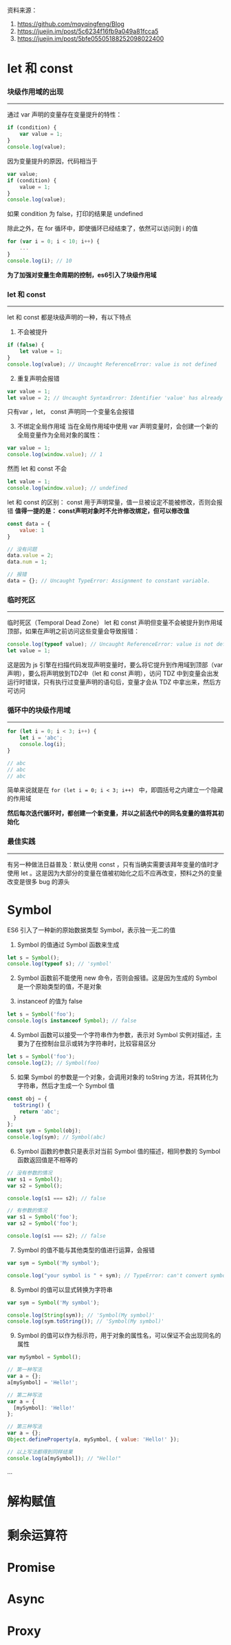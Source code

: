 资料来源：
1. https://github.com/mqyqingfeng/Blog
2. https://juejin.im/post/5c6234f16fb9a049a81fcca5
3. https://juejin.im/post/5bfe05505188252098022400

# let 和 const
### 块级作用域的出现
---
通过 var 声明的变量存在变量提升的特性：
```javascript
if (condition) {
    var value = 1;
}
console.log(value);
```
因为变量提升的原因，代码相当于
```javascript
var value;
if (condition) {
    value = 1;
}
console.log(value);
```
如果 condition 为 false，打印的结果是 undefined

除此之外，在 for 循环中，即使循环已经结束了，依然可以访问到 i 的值
```javascript
for (var i = 0; i < 10; i++) {
    ...
}
console.log(i); // 10
```

**为了加强对变量生命周期的控制，es6引入了块级作用域**

### let 和 const
---
let 和 const 都是块级声明的一种，有以下特点
1. 不会被提升
```javascript
if (false) {
    let value = 1;
}
console.log(value); // Uncaught ReferenceError: value is not defined
```

2. 重复声明会报错
```javascript
var value = 1;
let value = 2; // Uncaught SyntaxError: Identifier 'value' has already been declared
```
只有var ，let， const 声明同一个变量名会报错

3. 不绑定全局作用域
当在全局作用域中使用 var 声明变量时，会创建一个新的全局变量作为全局对象的属性：
```javascript
var value = 1;
console.log(window.value); // 1
```
然而 let 和 const 不会
```javascript
let value = 1;
console.log(window.value); // undefined
```

let 和 const 的区别：
const 用于声明常量，值一旦被设定不能被修改，否则会报错
**值得一提的是： const声明对象时不允许修改绑定，但可以修改值**
```javascript
const data = {
    value: 1
}

// 没有问题
data.value = 2;
data.num = 1;

// 报错
data = {}; // Uncaught TypeError: Assignment to constant variable.
```

### 临时死区
---
临时死区（Temporal Dead Zone）
let 和 const 声明但变量不会被提升到作用域顶部，如果在声明之前访问这些变量会导致报错：

```javascript
console.log(typeof value); // Uncaught ReferenceError: value is not defined
let value = 1;
```
这是因为 js 引擎在扫描代码发现声明变量时，要么将它提升到作用域到顶部（var 声明），要么将声明放到TDZ中（let 和 const 声明），访问 TDZ 中到变量会出发运行时错误，只有执行过变量声明的语句后，变量才会从 TDZ 中拿出来，然后方可访问

### 循环中的块级作用域
---
```javascript
for (let i = 0; i < 3; i++) {
    let i = 'abc';
    console.log(i);
}

// abc
// abc
// abc
```
简单来说就是在 ```for (let i = 0; i < 3; i++) ``` 中，即圆括号之内建立一个隐藏的作用域

**然后每次迭代循环时，都创建一个新变量，并以之前迭代中的同名变量的值将其初始化**



### 最佳实践
---
有另一种做法日益普及：默认使用 const ，只有当确实需要该拜年变量的值时才使用 let 。这是因为大部分的变量在值被初始化之后不应再改变，预料之外的变量改变是很多 bug 的源头


# Symbol
ES6 引入了一种新的原始数据类型 Symbol，表示独一无二的值

1. Symbol 的值通过 Symbol 函数来生成
```javascript
let s = Symbol();
console.log(typeof s); // 'symbol'
```

2. Symbol 函数前不能使用 new 命令，否则会报错。这是因为生成的 Symbol 是一个原始类型的值，不是对象

3. instanceof 的值为 false
```javascript
let s = Symbol('foo');
console.log(s instanceof Symbol); // false
```

4. Symbol 函数可以接受一个字符串作为参数，表示对 Symbol 实例对描述，主要为了在控制台显示或转为字符串时，比较容易区分
```javascript
let s = Symbol('foo');
console.log(2); // Symbol(foo)
```

5. 如果 Symbol 的参数是一个对象，会调用对象的 toString 方法，将其转化为字符串，然后才生成一个 Symbol 值
```javascript
const obj = {
  toString() {
    return 'abc';
  }
};
const sym = Symbol(obj);
console.log(sym); // Symbol(abc)

```

6. Symbol 函数的参数只是表示对当前 Symbol 值的描述，相同参数的 Symbol 函数返回值是不相等的
```javascript
// 没有参数的情况
var s1 = Symbol();
var s2 = Symbol();

console.log(s1 === s2); // false

// 有参数的情况
var s1 = Symbol('foo');
var s2 = Symbol('foo');

console.log(s1 === s2); // false
```

7. Symbol 的值不能与其他类型的值进行运算，会报错
```javascript
var sym = Symbol('My symbol');

console.log("your symbol is " + sym); // TypeError: can't convert symbol to string
```

8. Symbol 的值可以显式转换为字符串
```javascript
var sym = Symbol('My symbol');

console.log(String(sym)); // 'Symbol(My symbol)'
console.log(sym.toString()); // 'Symbol(My symbol)'
```

9. Symbol 的值可以作为标示符，用于对象的属性名，可以保证不会出现同名的属性
```javascript
var mySymbol = Symbol();

// 第一种写法
var a = {};
a[mySymbol] = 'Hello!';

// 第二种写法
var a = {
  [mySymbol]: 'Hello!'
};

// 第三种写法
var a = {};
Object.defineProperty(a, mySymbol, { value: 'Hello!' });

// 以上写法都得到同样结果
console.log(a[mySymbol]); // "Hello!"
```
...

# 解构赋值

# 剩余运算符

# Promise

# Async

# Proxy




